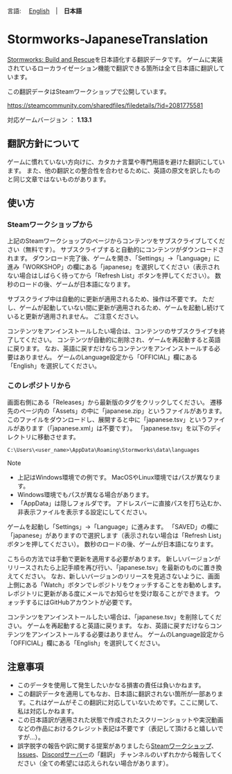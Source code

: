 言語: 　[English](./README_en.md)　|　**日本語**

# Stormworks-JapaneseTranslation
[Stormworks: Build and Rescue](https://store.steampowered.com/app/573090/Stormworks_Build_and_Rescue/?l=japanese)を日本語化する翻訳データです。
ゲームに実装されているローカライゼーション機能で翻訳できる箇所は全て日本語に翻訳しています。

この翻訳データはSteamワークショップで公開しています。

https://steamcommunity.com/sharedfiles/filedetails/?id=2081775581

対応ゲームバージョン ： **1.13.1**

## 翻訳方針について
ゲームに慣れていない方向けに、カタカナ言葉や専門用語を避けた翻訳にしています。
また、他の翻訳との整合性を合わせるために、英語の原文を訳したものと同じ文章ではないものがあります。

## 使い方
### Steamワークショップから
上記のSteamワークショップのページからコンテンツをサブスクライブしてください（無料です）。
サブスクライブすると自動的にコンテンツがダウンロードされます。
ダウンロード完了後、ゲームを開き、「Settings」→「Language」に進み「WORKSHOP」の欄にある「japanese」を選択してください（表示されない場合はしばらく待ってから「Refresh List」ボタンを押してください）。
数秒のロードの後、ゲームが日本語になります。

サブスクライブ中は自動的に更新が適用されるため、操作は不要です。
ただし、ゲームが起動していない間に更新が適用されるため、ゲームを起動し続けていると更新が適用されません。
ご注意ください。

コンテンツをアンインストールしたい場合は、コンテンツのサブスクライブを終了してください。
コンテンツが自動的に削除され、ゲームを再起動すると英語に戻ります。
なお、英語に戻すだけならコンテンツをアンインストールする必要はありません。
ゲームのLanguage設定から「OFFICIAL」欄にある「English」を選択してください。

### このレポジトリから
画面右側にある「Releases」から最新版のタグをクリックしてください。
遷移先のページ内の「Assets」の中に「japanese.zip」というファイルがあります。
このファイルをダウンロードし、展開すると中に「japanese.tsv」というファイルがあります（「japanese.xml」は不要です）。
「japanese.tsv」を以下のディレクトリに移動させます。

```
C:\Users\<user_name>\AppData\Roaming\Stormworks\data\languages
```

> [!NOTE]
> - 上記はWindows環境での例です。
>   MacOSやLinux環境ではパスが異なります。
> - Windows環境でもパスが異なる場合があります。
> - 「AppData」は隠しフォルダです。
>    アドレスバーに直接パスを打ち込むか、非表示ファイルを表示する設定にしてください。

ゲームを起動し「Settings」→「Language」に進みます。
「SAVED」の欄に「japanese」がありますので選択します（表示されない場合は「Refresh List」ボタンを押してください）。
数秒のロードの後、ゲームが日本語になります。

こちらの方法では手動で更新を適用する必要があります。
新しいバージョンがリリースされたら上記手順を再び行い、「japanese.tsv」を最新のものに置き換えてください。
なお、新しいバージョンのリリースを見逃さないように、画面上側にある「Watch」ボタンでレポジトリをウォッチすることをお勧めします。
レポジトリに更新がある度にメールでお知らせを受け取ることができます。
ウォッチするにはGitHubアカウントが必要です。

コンテンツをアンインストールしたい場合は、「japanese.tsv」を削除してください。
ゲームを再起動すると英語に戻ります。
なお、英語に戻すだけならコンテンツをアンインストールする必要はありません。
ゲームのLanguage設定から「OFFICIAL」欄にある「English」を選択してください。

## 注意事項
- このデータを使用して発生したいかなる損害の責任は負いかねます。
- この翻訳データを適用してもなお、日本語に翻訳されない箇所が一部あります。これはゲームがそこの翻訳に対応していないためです。ここに関して、私は対応しかねます。
- この日本語訳が適用された状態で作成されたスクリーンショットや実況動画などの作品におけるクレジット表記は不要です（表記して頂けると嬉しいですが...）。
- 誤字脱字の報告や訳に関する提案がありましたら[Steamワークショップ](https://steamcommunity.com/sharedfiles/filedetails/?id=2081775581)、[Issues](https://github.com/Gakuto1112/Stormworks-JapaneseTranslation/issues)、[Discordサーバー](https://discord.gg/GBqesHHGBR)の「翻訳」 チャンネルのいずれかから報告してください（全ての希望には応えられない場合があります）。
